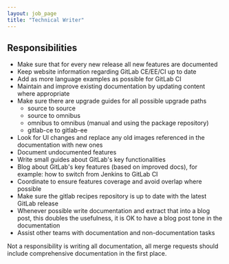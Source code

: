 ```yaml
---
layout: job_page
title: "Technical Writer"
---
```


## Responsibilities

* Make sure that for every new release all new features are documented
* Keep website information regarding GitLab CE/EE/CI up to date
* Add as more language examples as possible for GitLab CI
* Maintain and improve existing documentation by updating content where appropriate
* Make sure there are upgrade guides for all possible upgrade paths
  * source to source
  * source to omnibus
  * omnibus to omnibus (manual and using the package repository)
  * gitlab-ce to gitlab-ee
* Look for UI changes and replace any old images referenced in the documentation with new ones
* Document undocumented features
* Write small guides about GitLab's key functionalities
* Blog about GitLab's key features (based on improved docs), for example: how to switch from Jenkins to GitLab CI
* Coordinate to ensure features coverage and avoid overlap where possible
* Make sure the gitlab recipes repository is up to date with the latest GitLab release
* Whenever possible write documentation and extract that into a blog post, this
  doubles the usefulness, it is OK to have a blog post tone in the documentation
* Assist other teams with documentation and non-documentation tasks

Not a responsibility is writing all documentation, all merge requests should
include comprehensive documentation in the first place.
